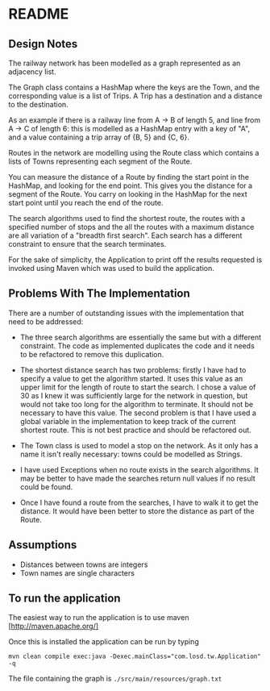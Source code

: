 # README #

## Design Notes ##

The railway network has been modelled as a graph represented as an adjacency list. 
 
The Graph class contains a HashMap where the keys are the Town, and the corresponding value is a list
of Trips. A Trip has a destination and a distance to the destination.

As an example if there is a railway line from A -> B of length 5, and line from A -> C of length 6: this
is modelled as a HashMap entry with a key of "A", and a value containing a trip array of {B, 5} and {C, 6}.

Routes in the network are modelling using the Route class which contains a lists of Towns representing each segment
of the Route.

You can measure the distance of a Route by finding the start point in the HashMap, and looking for the end point. 
This gives you the distance for a segment of the Route. You carry on looking in the HashMap for the next start point
until you reach the end of the route.

The search algorithms used to find the shortest route, the routes with a specified number of stops and the all
the routes with a maximum distance are all variation of a "breadth first search". Each search has a different 
constraint to ensure that the search terminates.

For the sake of simplicity, the Application to print off the results requested is invoked using Maven which was used
to build the application.

## Problems With The Implementation ##

There are a number of outstanding issues with the implementation that need to be addressed:

* The three search algorithms are essentially the same but with a different constraint. The code as implemented
  duplicates the code and it needs to be refactored to remove this duplication.
  
* The shortest distance search has two problems: firstly I have had to specify a value to get the algorithm started.
  It uses this value as an upper limit for the length of route to start the search. I chose a value of 30 as I knew
  it was sufficiently large for the network in question, but would not take too long for the algorithm to terminate.
  It should not be necessary to have this value. The second problem is that I have used a global variable in the implementation
  to keep track of the current shortest route. This is not best practice and should be refactored out.
  
* The Town class is used to model a stop on the network. As it only has a name it isn't really necessary: towns could
  be modelled as Strings.
 
* I have used Exceptions when no route exists in the search algorithms. It may be better to have made the searches
  return null values if no result could be found.
  
* Once I have found a route from the searches, I have to walk it to get the distance. It would have been better to 
  store the distance as part of the Route.

## Assumptions ##

* Distances between towns are integers
* Town names are single characters

## To run the application ##

The easiest way to run the application is to use maven [http://maven.apache.org/]

Once this is installed the application can be run by typing

    mvn clean compile exec:java -Dexec.mainClass="com.losd.tw.Application" -q
    
The file containing the graph is `./src/main/resources/graph.txt`
